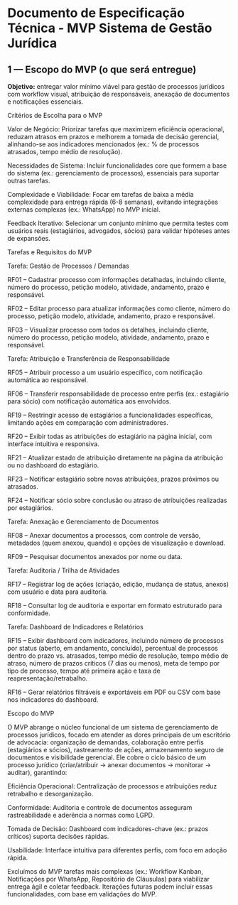 # Documento de Especificação Técnica - MVP Sistema de Gestão Jurídica

## 1 — Escopo do MVP (o que será entregue)

**Objetivo:** entregar valor mínimo viável para gestão de processos jurídicos com workflow visual, atribuição de responsáveis, anexação de documentos e notificações essenciais.

Critérios de Escolha para o MVP





Valor de Negócio: Priorizar tarefas que maximizem eficiência operacional, reduzam atrasos em prazos e melhorem a tomada de decisão gerencial, alinhando-se aos indicadores mencionados (ex.: % de processos atrasados, tempo médio de resolução).



Necessidades de Sistema: Incluir funcionalidades core que formem a base do sistema (ex.: gerenciamento de processos), essenciais para suportar outras tarefas.



Complexidade e Viabilidade: Focar em tarefas de baixa a média complexidade para entrega rápida (6-8 semanas), evitando integrações externas complexas (ex.: WhatsApp) no MVP inicial.



Feedback Iterativo: Selecionar um conjunto mínimo que permita testes com usuários reais (estagiários, advogados, sócios) para validar hipóteses antes de expansões.

Tarefas e Requisitos do MVP

Tarefa: Gestão de Processos / Demandas





RF01 – Cadastrar processo com informações detalhadas, incluindo cliente, número do processo, petição modelo, atividade, andamento, prazo e responsável.



RF02 – Editar processo para atualizar informações como cliente, número do processo, petição modelo, atividade, andamento, prazo e responsável.



RF03 – Visualizar processo com todos os detalhes, incluindo cliente, número do processo, petição modelo, atividade, andamento, prazo e responsável.

Tarefa: Atribuição e Transferência de Responsabilidade





RF05 – Atribuir processo a um usuário específico, com notificação automática ao responsável.



RF06 – Transferir responsabilidade de processo entre perfis (ex.: estagiário para sócio) com notificação automática aos envolvidos.



RF19 – Restringir acesso de estagiários a funcionalidades específicas, limitando ações em comparação com administradores.



RF20 – Exibir todas as atribuições do estagiário na página inicial, com interface intuitiva e responsiva.



RF21 – Atualizar estado de atribuição diretamente na página da atribuição ou no dashboard do estagiário.



RF23 – Notificar estagiário sobre novas atribuições, prazos próximos ou atrasados.



RF24 – Notificar sócio sobre conclusão ou atraso de atribuições realizadas por estagiários.

Tarefa: Anexação e Gerenciamento de Documentos





RF08 – Anexar documentos a processos, com controle de versão, metadados (quem anexou, quando) e opções de visualização e download.



RF09 – Pesquisar documentos anexados por nome ou data.

Tarefa: Auditoria / Trilha de Atividades





RF17 – Registrar log de ações (criação, edição, mudança de status, anexos) com usuário e data para auditoria.



RF18 – Consultar log de auditoria e exportar em formato estruturado para conformidade.

Tarefa: Dashboard de Indicadores e Relatórios





RF15 – Exibir dashboard com indicadores, incluindo número de processos por status (aberto, em andamento, concluído), percentual de processos dentro do prazo vs. atrasados, tempo médio de resolução, tempo médio de atraso, número de prazos críticos (7 dias ou menos), meta de tempo por tipo de processo, tempo até primeira ação e taxa de reapresentação/retrabalho.



RF16 – Gerar relatórios filtráveis e exportáveis em PDF ou CSV com base nos indicadores do dashboard.

Escopo do MVP

O MVP abrange o núcleo funcional de um sistema de gerenciamento de processos jurídicos, focado em atender as dores principais de um escritório de advocacia: organização de demandas, colaboração entre perfis (estagiários e sócios), rastreamento de ações, armazenamento seguro de documentos e visibilidade gerencial. Ele cobre o ciclo básico de um processo jurídico (criar/atribuir → anexar documentos → monitorar → auditar), garantindo:





Eficiência Operacional: Centralização de processos e atribuições reduz retrabalho e desorganização.



Conformidade: Auditoria e controle de documentos asseguram rastreabilidade e aderência a normas como LGPD.



Tomada de Decisão: Dashboard com indicadores-chave (ex.: prazos críticos) suporta decisões rápidas.



Usabilidade: Interface intuitiva para diferentes perfis, com foco em adoção rápida.

Excluímos do MVP tarefas mais complexas (ex.: Workflow Kanban, Notificações por WhatsApp, Repositório de Cláusulas) para viabilizar entrega ágil e coletar feedback. Iterações futuras podem incluir essas funcionalidades, com base em validações do MVP.